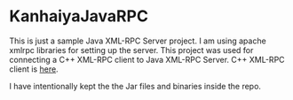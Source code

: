 # KanhaiyaJavaRPC

This is just a sample Java XML-RPC Server project. I am using apache xmlrpc libraries for setting up the server. This project was used for connecting a C++ XML-RPC client to Java XML-RPC Server. 
C++ XML-RPC client is [here](https://github.com/kanhaiyakumawat/xmlrpccppclient).

I have intentionally kept the the Jar files and binaries inside the repo. 

